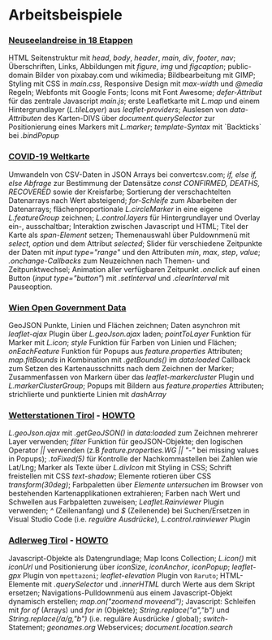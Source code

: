 # Arbeitsbeispiele

### [Neuseelandreise in 18 Etappen](https://webmapping.github.io/nz/route.html)

HTML Seitenstruktur mit *head*, *body*, *header*, *main*, *div*, *footer*, *nav*; Überschriften, Links, Abbildungen mit *figure*, *img* und *figcaption*; public-domain Bilder von pixabay.com und wikimedia; Bildbearbeitung mit GIMP; Styling mit CSS in *main.css*, Responsive Design mit *max-width* und *@media* Regeln; Webfonts mit Google Fonts; Icons mit Font Awesome; *defer-Attribut* für das zentrale Javascript *main.js*; erste Leafletkarte mit *L.map* und einem Hintergrundlayer (*L.tileLayer*) aus *leaflet-providers*; Auslesen von *data-Attributen* des Karten-DIVS über *document.querySelector* zur Positionierung eines Markers mit *L.marker*; *template-Syntax* mit \`Backticks\` bei *.bindPopup*

### [COVID-19 Weltkarte](https://webmapping.github.io/world/index.html)

Umwandeln von CSV-Daten in JSON Arrays bei convertcsv.com; *if, else if, else Abfrage* zur Bestimmung der Datensätze *const CONFIRMED, DEATHS, RECOVERED* sowie der Kreisfarbe; Sortierung der verschachtelten Datenarrays nach Wert absteigend; *for-Schleife* zum Abarbeiten der Datenarrays; flächenproportionale *L.circleMarker* in eine eigene *L.featureGroup* zeichnen; *L.control.layers* für Hintergrundlayer und Overlay ein-, ausschaltbar; Interaktion zwischen Javascript und HTML; Titel der Karte als *span-Element* setzen; Themenauswahl über Puldownmenü mit *select*, *option* und dem Attribut *selected*; Slider für verschiedene Zeitpunkte der Daten mit *input type="range"* und den Attributen *min*, *max*, *step*, *value*; *.onchange-Callbacks* zum Neuzeichnen nach Themen- und Zeitpunktwechsel; Animation aller verfügbaren Zeitpunkt *.onclick* auf einen Button (*input type="button"*) mit *.setInterval* und *.clearInterval* mit Pauseoption.

### [Wien Open Government Data](https://webmapping.github.io/wien/index.html)

GeoJSON Punkte, Linien und Flächen zeichnen; Daten asynchron mit *leaflet-ajax* Plugin über *L.geoJson.ajax* laden; *pointToLayer* Funktion für Marker mit *L.icon*; *style* Funktion für Farben von Linien und Flächen; *onEachFeature* Funktion für Popups aus *feature.properties* Attributen; *map.fitBounds* in Kombination mit *.getBounds()* im *data:loaded* Callback zum Setzen des Kartenausschnitts nach dem Zeichnen der Marker; Zusammenfassen von Markern über das *leaflet-markercluster* Plugin und *L.markerClusterGroup*; Popups mit Bildern aus *feature.properties* Attributen; strichlierte und punktierte Linien mit *dashArray*

### [Wetterstationen Tirol](https://webmapping.github.io/aws-tirol/index.html) - [HOWTO](howto)

*L.geoJson.ajax* mit *.getGeoJSON()* in *data:loaded* zum Zeichnen mehrerer Layer verwenden; *filter* Funktion für geoJSON-Objekte; den logischen Operator *\|\|* verwenden (z.B *feature.properties.WG \|\| "-"* bei missing values in Popups); *.toFixed(5)* für Kontrolle der Nachkommastellen bei Zahlen wie Lat/Lng; Marker als Texte über *L.divIcon* mit Styling in CSS; Schrift freistellen mit CSS *text-shadow*; Elemente rotieren über CSS *transform(30deg)*; Farbpaletten über *Elemente untersuchen* im Browser von bestehenden Kartenapplikationen extrahieren; Farben nach Wert und Schwellen aus Farbpaletten zuweisen; *Leaflet.Rainviewer* Plugin verwenden; *^* (Zeilenanfang) und *$* (Zeilenende) bei Suchen/Ersetzen in Visual Studio Code (i.e. *reguläre Ausdrücke*), *L.control.rainviewer* Plugin

### [Adlerweg Tirol](https://webmapping.github.io/adlerweg/index.html) - [HOWTO](howto)
Javascript-Objekte als Datengrundlage; Map Icons Collection; *L.icon()* mit *iconUrl* und Positionierung über *iconSize*, *iconAnchor*, *iconPopup*; *leaflet-gpx* Plugin von `mpettazoni`; *leaflet-elevation* Plugin von `Raruto`; HTML-Elemente mit *.querySelector* und *.innerHTML* durch Werte aus dem Skript ersetzen; Navigations-Pulldownmenü aus einem Javascript-Objekt dynamisch erstellen; *map.on("zoomend moveend")*; Javascript: Schleifen mit *for of* (Arrays) und *for in* (Objekte); *String.replace("a","b")* und *String.replace(/a/g,"b")* (i.e. reguläre Ausdrücke / global); *switch*-Statement; *geonames.org* Webservices; *document.location.search*
